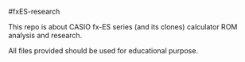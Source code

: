 #fxES-research

This repo is about CASIO fx-ES series (and its clones) calculator ROM analysis and research.

All files provided should be used for educational purpose.